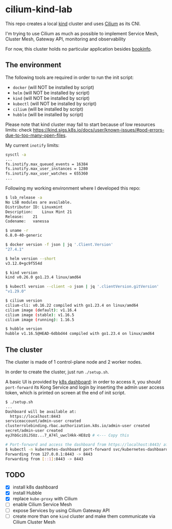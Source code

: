 # cilium-kind-lab

This repo creates a local [kind](https://kind.sigs.k8s.io/) cluster and uses [Cilium](https://cilium.io/) 
as its CNI.

I'm trying to use Cilium as much as possible to implement Service Mesh, Cluster 
Mesh, Gateway API, monitoring and observability

For now, this cluster holds no particular application besides [bookinfo](https://istio.io/latest/docs/examples/bookinfo/).

## The environment

The following tools are required in order to run the init script:

- `docker`  (will NOT be installed by script)
- `helm`    (will NOT be installed by script)
- `kind`    (will NOT be installed by script)
- `kubectl` (will NOT be installed by script)
- `cilium`  (will be installed by script)
- `hubble`  (will be installed by script)

Please note that kind cluster may fail to start because of low resources limits: 
check https://kind.sigs.k8s.io/docs/user/known-issues/#pod-errors-due-to-too-many-open-files.

My current `inotify` limits:

```bash
sysctl -a
...
fs.inotify.max_queued_events = 16384
fs.inotify.max_user_instances = 1280
fs.inotify.max_user_watches = 655360
...
```

Following my working environment where I developed this repo:

```bash
$ lsb_release -a
No LSB modules are available.
Distributor ID:	Linuxmint
Description:	Linux Mint 21
Release:	21
Codename:	vanessa

$ uname -r
6.8.0-40-generic

$ docker version -f json | jq '.Client.Version'
"27.4.1"

$ helm version --short
v3.12.0+gc9f554d

$ kind version
kind v0.26.0 go1.23.4 linux/amd64

$ kubectl version --client -o json | jq '.clientVersion.gitVersion'
"v1.29.0"

$ cilium version
cilium-cli: v0.16.22 compiled with go1.23.4 on linux/amd64
cilium image (default): v1.16.4
cilium image (stable): v1.16.5
cilium image (running): 1.16.5

$ hubble version
hubble v1.16.5@HEAD-6dbbd44 compiled with go1.23.4 on linux/amd64
```

## The cluster

The cluster is made of 1 control-plane node and 2 worker nodes.

In order to create the cluster, just run `./setup.sh`.

A basic UI is provided by [k8s dashboard](https://github.com/kubernetes/dashboard): in order to access it, 
you should `port-forward` its Kong Service and login by inserting the admin user access token, which is 
printed on screen at the end of init script.

```bash
$ ./setup.sh
...
Dashboard will be available at:
  https://localhost:8443
serviceaccount/admin-user created
clusterrolebinding.rbac.authorization.k8s.io/admin-user created
secret/admin-user created
eyJhbGciOiJSUz...7_A74l_uwclHkk-HE8zQ # <--- Copy this

# Port-forward and access the dashboard from https://localhost:8443/ after pasting the token above
$ kubectl -n kubernetes-dashboard port-forward svc/kubernetes-dashboard-kong-proxy 8443:443
Forwarding from 127.0.0.1:8443 -> 8443
Forwarding from [::1]:8443 -> 8443
```

## TODO

- [X] install k8s dashboard
- [X] install Hubble 
- [X] replace `kube-proxy` with Cilium
- [ ] enable Cilium Service Mesh
- [ ] expose Services by using Cilium Gateway API
- [ ] create more than one `kind` cluster and make them communicate via Cilium Cluster Mesh